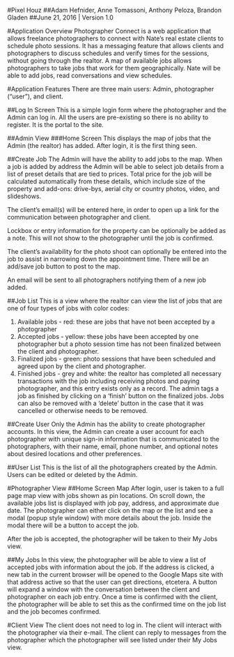 #Pixel Houz
##Adam Hefnider, Anne Tomassoni, Anthony Peloza, Brandon Gladen
##June 21, 2016 | Version 1.0


#Application Overview
Photographer Connect is a web application that allows freelance photographers to connect with Nate’s real estate clients to schedule photo sessions. It has a messaging feature that allows clients and photographers to discuss schedules and verify times for the sessions, without going through the realtor. A map of available jobs allows photographers to take jobs that work for them geographically. Nate will be able to add jobs, read conversations and view schedules. 

#Application Features
There are three main users: Admin, photographer (“user”), and client.





##Log In Screen
This is a simple login form where the photographer and the Admin can log in. All the users are pre-existing so there is no ability to register. It is the portal to the site. 


##Admin View
###Home Screen
This displays the map of jobs that the Admin (the realtor) has added. After login, it is the first thing seen. 



##Create Job
The Admin will have the ability to add jobs to the map. When a job is added by address the Admin will be able to select job details from a list of preset details that are tied to prices. Total price for the job will be calculated automatically from these details, which include size of the property and add-ons: drive-bys, aerial city or country photos, video, and slideshows. 

The client’s email(s) will be entered here, in order to open up a link for the communication between photographer and client. 

Lockbox or entry information for the property can be optionally be added as a note. This will not show to the photographer until the job is confirmed. 

The client’s availability for the photo shoot can optionally be entered into the job to assist in narrowing down the appointment time. There will be an add/save job button to post to the map.  


An email will be sent to all photographers notifying them of a new job added. 

##Job List
This is a view where the realtor can view the list of jobs that are one of four types of jobs with color codes:
1. Available jobs - red: these are jobs that have not been accepted by a photographer
2. Accepted jobs - yellow: these jobs have been accepted by one photographer but a photo session time has not been finalized between the client and photographer.
3. Finalized jobs - green: photo sessions that have been scheduled and agreed upon by the client and photographer. 
4. Finished jobs - grey and white: the realtor has completed all necessary transactions with the job including receiving photos and paying photographer, and this entry exists only as a record. The admin tags a job as finished by clicking on a ‘finish’ button on the finalized jobs. Jobs can also be removed with a ‘delete’ button in the case that it was cancelled or otherwise needs to be removed.

##Create User
Only the Admin has the ability to create photographer accounts.
In this view, the Admin can create a user account for each photographer with unique sign-in information that is communicated to the photographers, with their name, email, phone number, and optional notes about desired locations and other preferences. 


##User List
This is the list of all the photographers created by the Admin. Users can be edited or deleted by the Admin.



#Photographer View
##Home Screen Map
After login, user is taken to a full page map view with jobs shown as pin locations. On scroll down, the available jobs list is displayed with job pay, address, and approximate due date. The photographer can either click on the map or the list and see a modal (popup style window) with more details about the job. Inside the modal there will be a button to accept the job. 


After the job is accepted, the photographer will be taken to their My Jobs view.

##My Jobs
In this view, the photographer will be able to view a list of accepted jobs with information about the job. If the address is clicked, a new tab in the current browser will be opened to the Google Maps site with that address active so that the user can get directions, etcetera. A button will expand a window with the conversation between the client and photographer on each job entry. Once a time is confirmed with the client, the photographer will be able to set this as the confirmed time on the job list and the job becomes confirmed. 

#Client View
The client does not need to log in. The client will interact with the photographer via their e-mail. The client can reply to messages from the photographer which the photographer will see listed under their My Jobs view.
